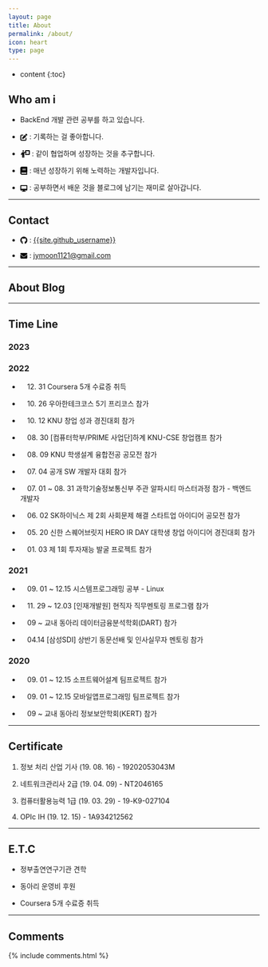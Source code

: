 ```yaml
---
layout: page
title: About
permalink: /about/
icon: heart
type: page
---
```


* content
{:toc}

## Who am i

* BackEnd 개발 관련 공부를 하고 있습니다.

* <img src="/assets/img/logo/edit.png" style="max-width: 3%; vertical-align: text-bottom;"> : 기록하는 걸 좋아합니다.

* <img src="/assets/img/logo/mentoring.png" style="max-width: 4%; vertical-align: text-bottom;"> : 같이 협업하며 성장하는 것을 추구합니다.

* <img src="/assets/img/logo/book.png" style="max-width: 3%; vertical-align: text-bottom;"> : 매년 성장하기 위해 노력하는 개발자입니다.

* <img src="/assets/img/logo/desktop.png" style="max-width: 3%; vertical-align: text-bottom;"> : 공부하면서 배운 것을 블로그에 남기는 재미로 살아갑니다.
 


---

## Contact

* <img src="/assets/img/logo/github.png" style="max-width: 3%; vertical-align: text-bottom;"> :  [{{site.github_username}}](https://github.com/{{site.github_username}})

* <img src="/assets/img/logo/email.png" style="max-width: 3%; vertical-align: text-bottom;"> : jymoon1121@gmail.com

--- 

## About Blog


---

## Time Line

### 2023

### 2022

* 　12. 31 Coursera 5개 수료증 취득

* 　10. 26 우아한테크코스 5기 프리코스 참가

* 　10. 12 KNU 창업 성과 경진대회 참가

* 　08. 30 [컴퓨터학부/PRIME 사업단]하계 KNU-CSE 창업캠프 참가

* 　08. 09 KNU 학생설계 융합전공 공모전 참가

* 　07. 04 공개 SW 개발자 대회 참가

* 　07. 01 ~ 08. 31 과학기술정보통신부 주관 알파시티 마스터과정 참가 - 백엔드 개발자

* 　06. 02 SK하이닉스 제 2회 사회문제 해결 스타트업 아이디어 공모전 참가

* 　05. 20 신한 스퀘어브릿지 HERO IR DAY 대학생 창업 아이디어 경진대회 참가

* 　01. 03 제 1회 투자재능 발굴 프로젝트 참가

### 2021

* 　09. 01 ~ 12.15 시스템프로그래밍 공부 - Linux

* 　11. 29 ~ 12.03 [인재개발원] 현직자 직무멘토링 프로그램 참가

* 　09 ~ 교내 동아리 데이터금융분석학회(DART) 참가

* 　04.14 [삼성SDI] 상반기 동문선배 및 인사실무자 멘토링 참가

### 2020

* 　09. 01 ~ 12.15 소프트웨어설계 팀프로젝트 참가

* 　09. 01 ~ 12.15 모바일앱프로그래밍 팀프로젝트 참가 

* 　09 ~ 교내 동아리 정보보안학회(KERT) 참가

---

## Certificate

1. 정보 처리 산업 기사 (19. 08. 16) - 19202053043M

1. 네트워크관리사 2급 (19. 04. 09) - NT2046165

1. 컴퓨터활용능력 1급 (19. 03. 29) - 19-K9-027104

1. OPIc IH (19. 12. 15) - 1A934212562

---

## E.T.C

* 정부출연연구기관 견학

* 동아리 운영비 후원

* Coursera 5개 수료증 취득

---

## Comments

{% include comments.html %}

